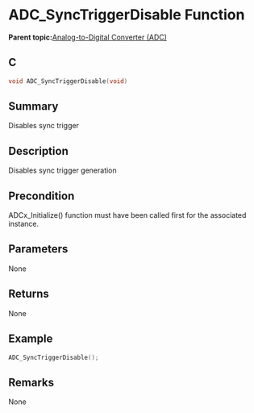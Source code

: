 # ADC\_SyncTriggerDisable Function

**Parent topic:**[Analog-to-Digital Converter \(ADC\)](GUID-FA022CD9-1025-47D5-B8BC-A27AC49112D8.md)

## C

```c
void ADC_SyncTriggerDisable(void)
```

## Summary

Disables sync trigger

## Description

Disables sync trigger generation

## Precondition

ADCx\_Initialize\(\) function must have been called first for the associated instance.

## Parameters

None

## Returns

None

## Example

```c
ADC_SyncTriggerDisable();
```

## Remarks

None

